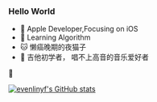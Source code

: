 ### Hello World
-   Apple Developer,Focusing on iOS
- 🌱 Learning Algorithm
- 🐱 懒癌晚期的夜猫子
- 🎸 吉他初学者， 唱不上高音的音乐爱好者

💊

[![evenlinyf's GitHub stats](https://github-readme-stats.vercel.app/api?username=evenlinyf)](https://github.com/anuraghazra/github-readme-stats)


<!--
**evenlinyf/evenlinyf** is a ✨ _special_ ✨ repository because its `README.md` (this file) appears on your GitHub profile.

Here are some ideas to get you started:

- 🔭 I’m currently working on ...
- 🌱 I’m currently learning ...
- 👯 I’m looking to collaborate on ...
- 🤔 I’m looking for help with ...
- 💬 Ask me about ...
- 📫 How to reach me: ...
- 😄 Pronouns: ...
- ⚡ Fun fact: ...
-->
